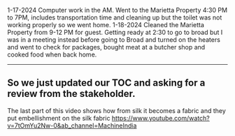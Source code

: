 1-17-2024 Computer work in the AM. Went to the Marietta Property 4:30 PM to 7PM, includes transportation time and cleaning up but the toilet was not working properly so we went home.
1-18-2024 Cleaned the Marietta Property from 9-12 PM for guest. Getting ready at 2:30 to go to broad but I was in a meeting instead before going to Broad and turned on the heaters and went to check for packages, bought meat at a butcher shop and cooked food when back home.

---
So we just updated our TOC and asking for a review from the stakeholder.
---
The last part of this video shows how from silk it becomes a fabric and they put embellishment on the silk fabric
https://www.youtube.com/watch?v=7tOmYu2Nw-0&ab_channel=MachineIndia
